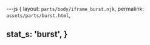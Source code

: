---js
{
  layout:    `parts/body/iframe_burst.njk`,
  permalink: `assets/parts/burst.html`,

  stat_s: 'burst',
}
---
